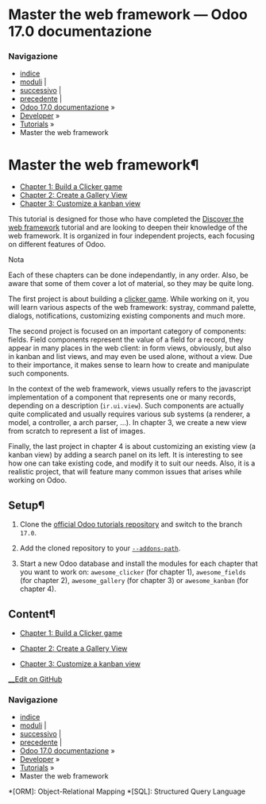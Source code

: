 # Master the web framework — Odoo 17.0 documentazione

### Navigazione

  * [indice](../../genindex.html "Indice generale")
  * [moduli](../../py-modindex.html "Indice del modulo Python") |
  * [successivo](master_odoo_web_framework/01_build_clicker_game.html "Chapter 1: Build a Clicker game") |
  * [precedente](discover_js_framework/02_build_a_dashboard.html "Chapter 2: Build a dashboard") |
  * [Odoo 17.0 documentazione](../../index-2.html) »
  * [Developer](../../developer.html) »
  * [Tutorials](../tutorials.html) »
  * Master the web framework



# Master the web framework¶

  * [Chapter 1: Build a Clicker game](master_odoo_web_framework/01_build_clicker_game.html)
  * [Chapter 2: Create a Gallery View](master_odoo_web_framework/02_create_gallery_view.html)
  * [Chapter 3: Customize a kanban view](master_odoo_web_framework/03_customize_kanban_view.html)



This tutorial is designed for those who have completed the [Discover the web framework](discover_js_framework.html) tutorial and are looking to deepen their knowledge of the web framework. It is organized in four independent projects, each focusing on different features of Odoo.

Nota

Each of these chapters can be done independantly, in any order. Also, be aware that some of them cover a lot of material, so they may be quite long.

The first project is about building a [clicker game](https://en.wikipedia.org/wiki/Incremental_game). While working on it, you will learn various aspects of the web framework: systray, command palette, dialogs, notifications, customizing existing components and much more.

The second project is focused on an important category of components: fields. Field components represent the value of a field for a record, they appear in many places in the web client: in form views, obviously, but also in kanban and list views, and may even be used alone, without a view. Due to their importance, it makes sense to learn how to create and manipulate such components.

In the context of the web framework, views usually refers to the javascript implementation of a component that represents one or many records, depending on a description (`ir.ui.view`). Such components are actually quite complicated and usually requires various sub systems (a renderer, a model, a controller, a arch parser, …). In chapter 3, we create a new view from scratch to represent a list of images.

Finally, the last project in chapter 4 is about customizing an existing view (a kanban view) by adding a search panel on its left. It is interesting to see how one can take existing code, and modify it to suit our needs. Also, it is a realistic project, that will feature many common issues that arises while working on Odoo.

## Setup¶

  1. Clone the [official Odoo tutorials repository](https://github.com/odoo/tutorials) and switch to the branch `17.0`.

  2. Add the cloned repository to your [`--addons-path`](../reference/cli.html#cmdoption-odoo-bin-addons-path).

  3. Start a new Odoo database and install the modules for each chapter that you want to work on: `awesome_clicker` (for chapter 1), `awesome_fields` (for chapter 2), `awesome_gallery` (for chapter 3) or `awesome_kanban` (for chapter 4).




## Content¶

  * [Chapter 1: Build a Clicker game](master_odoo_web_framework/01_build_clicker_game.html)

  * [Chapter 2: Create a Gallery View](master_odoo_web_framework/02_create_gallery_view.html)

  * [Chapter 3: Customize a kanban view](master_odoo_web_framework/03_customize_kanban_view.html)




[ __Edit on GitHub](https://github.com/odoo/documentation/edit/17.0/content/developer/tutorials/master_odoo_web_framework.rst)

### Navigazione

  * [indice](../../genindex.html "Indice generale")
  * [moduli](../../py-modindex.html "Indice del modulo Python") |
  * [successivo](master_odoo_web_framework/01_build_clicker_game.html "Chapter 1: Build a Clicker game") |
  * [precedente](discover_js_framework/02_build_a_dashboard.html "Chapter 2: Build a dashboard") |
  * [Odoo 17.0 documentazione](../../index-2.html) »
  * [Developer](../../developer.html) »
  * [Tutorials](../tutorials.html) »
  * Master the web framework


  *[ORM]: Object-Relational Mapping
  *[SQL]: Structured Query Language
